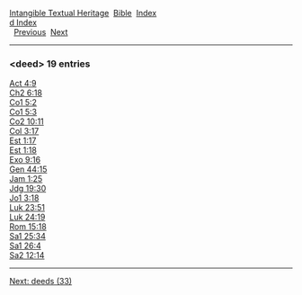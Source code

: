 [Intangible Textual Heritage](../../index)  [Bible](../index) 
[Index](index)   
[d Index](_d_)  
  [Previous](c02943)  [Next](c02945) 

------------------------------------------------------------------------

### &lt;deed&gt; 19 entries

[Act 4:9](../kjv/act004.htm#009)  
[Ch2 6:18](../kjv/ch2006.htm#018)  
[Co1 5:2](../kjv/co1005.htm#002)  
[Co1 5:3](../kjv/co1005.htm#003)  
[Co2 10:11](../kjv/co2010.htm#011)  
[Col 3:17](../kjv/col003.htm#017)  
[Est 1:17](../kjv/est001.htm#017)  
[Est 1:18](../kjv/est001.htm#018)  
[Exo 9:16](../kjv/exo009.htm#016)  
[Gen 44:15](../kjv/gen044.htm#015)  
[Jam 1:25](../kjv/jam001.htm#025)  
[Jdg 19:30](../kjv/jdg019.htm#030)  
[Jo1 3:18](../kjv/jo1003.htm#018)  
[Luk 23:51](../kjv/luk023.htm#051)  
[Luk 24:19](../kjv/luk024.htm#019)  
[Rom 15:18](../kjv/rom015.htm#018)  
[Sa1 25:34](../kjv/sa1025.htm#034)  
[Sa1 26:4](../kjv/sa1026.htm#004)  
[Sa2 12:14](../kjv/sa2012.htm#014)  

------------------------------------------------------------------------

[Next: deeds (33)](c02945)
